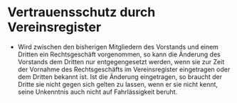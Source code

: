 # Vertrauensschutz durch Vereinsregister

- Wird zwischen den bisherigen Mitgliedern des Vorstands und einem Dritten ein Rechtsgeschäft vorgenommen, so kann die Änderung des Vorstands dem Dritten nur entgegengesetzt werden, wenn sie zur Zeit der Vornahme des Rechtsgeschäfts im Vereinsregister eingetragen oder dem Dritten bekannt ist. Ist die Änderung eingetragen, so braucht der Dritte sie nicht gegen sich gelten zu lassen, wenn er sie nicht kennt, seine Unkenntnis auch nicht auf Fahrlässigkeit beruht.

